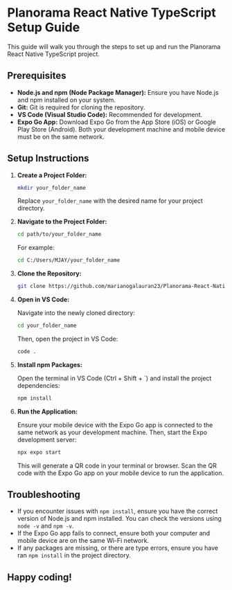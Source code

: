 # Planorama React Native TypeScript Setup Guide

This guide will walk you through the steps to set up and run the Planorama React Native TypeScript project.

## Prerequisites

- **Node.js and npm (Node Package Manager):** Ensure you have Node.js and npm installed on your system.
- **Git:** Git is required for cloning the repository.
- **VS Code (Visual Studio Code):** Recommended for development.
- **Expo Go App:** Download Expo Go from the App Store (iOS) or Google Play Store (Android). Both your development machine and mobile device must be on the same network.

## Setup Instructions

1.  **Create a Project Folder:**

    ```bash
    mkdir your_folder_name
    ```

    Replace `your_folder_name` with the desired name for your project directory.

2.  **Navigate to the Project Folder:**

    ```bash
    cd path/to/your_folder_name
    ```

    For example:

    ```bash
    cd C:/Users/MJAY/your_folder_name
    ```

3.  **Clone the Repository:**

    ```bash
    git clone https://github.com/marianogalauran23/Planorama-React-Native-Typescript
    ```

4.  **Open in VS Code:**

    Navigate into the newly cloned directory:

    ```bash
    cd your_folder_name
    ```

    Then, open the project in VS Code:

    ```bash
    code .
    ```

5.  **Install npm Packages:**

    Open the terminal in VS Code (Ctrl + Shift + `) and install the project dependencies:

    ```bash
    npm install
    ```

6.  **Run the Application:**

    Ensure your mobile device with the Expo Go app is connected to the same network as your development machine. Then, start the Expo development server:

    ```bash
    npx expo start
    ```

    This will generate a QR code in your terminal or browser. Scan the QR code with the Expo Go app on your mobile device to run the application.

## Troubleshooting

- If you encounter issues with `npm install`, ensure you have the correct version of Node.js and npm installed. You can check the versions using `node -v` and `npm -v`.
- If the Expo Go app fails to connect, ensure both your computer and mobile device are on the same Wi-Fi network.
- If any packages are missing, or there are type errors, ensure you have ran `npm install` in the project directory.

## Happy coding!
